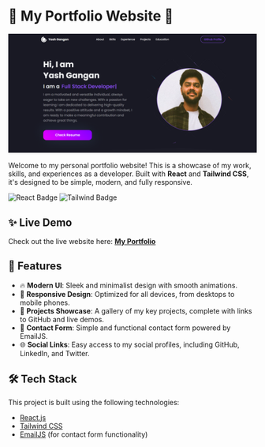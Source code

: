 # 🌟 My Portfolio Website 🌟

![Portfolio Screenshot](./src/images/ss.png)

Welcome to my personal portfolio website! This is a showcase of my work, skills, and experiences as a developer. Built with **React** and **Tailwind CSS**, it's designed to be simple, modern, and fully responsive.

![React Badge](https://img.shields.io/badge/React-v18.0-blue) ![Tailwind Badge](https://img.shields.io/badge/TailwindCSS-v3.0-38B2AC)

## ✨ Live Demo

Check out the live website here: [**My Portfolio**](https://portfolio-yashgangan.vercel.app/)

## 🚀 Features

- 🔥 **Modern UI**: Sleek and minimalist design with smooth animations.
- 📱 **Responsive Design**: Optimized for all devices, from desktops to mobile phones.
- 💼 **Projects Showcase**: A gallery of my key projects, complete with links to GitHub and live demos.
- 💬 **Contact Form**: Simple and functional contact form powered by EmailJS.
- 🌐 **Social Links**: Easy access to my social profiles, including GitHub, LinkedIn, and Twitter.

## 🛠️ Tech Stack

This project is built using the following technologies:

- [React.js](https://reactjs.org/)
- [Tailwind CSS](https://tailwindcss.com/)
- [EmailJS](https://www.emailjs.com/) (for contact form functionality)


